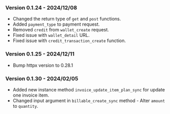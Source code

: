 ### Version 0.1.24 - 2024/12/08

- Changed the return type of `get` and `post` functions.
- Added `payment_type` to payment request.
- Removed `credit` from `wallet_create` request.
- Fixed issue with `wallet_detail` URL.
- Fixed issue with `credit_transaction_create` function.

### Version 0.1.25 - 2024/12/11

- Bump httpx version to 0.28.1

### Version 0.1.30 - 2024/02/05

- Added new instance method `invoice_update_item_plan_sync` for update one invoice item.
- Changed input argument in `billable_create_sync` method - Alter `amount` to `quantity`.
